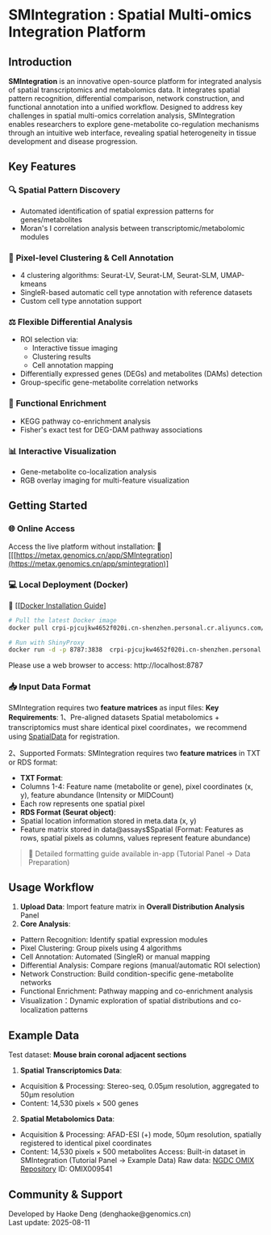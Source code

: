# SMIntegration : Spatial Multi-omics Integration Platform
## Introduction
**SMIntegration** is an innovative open-source platform for integrated analysis of spatial transcriptomics and metabolomics data. It integrates spatial pattern recognition, differential comparison, network construction, and functional annotation into a unified workflow. Designed to address key challenges in spatial multi-omics correlation analysis, SMIntegration enables researchers to explore gene-metabolite co-regulation mechanisms through an intuitive web interface, revealing spatial heterogeneity in tissue development and disease progression.

## Key Features
### 🔍 **Spatial Pattern Discovery**
  - Automated identification of spatial expression patterns for genes/metabolites
  - Moran's I correlation analysis between transcriptomic/metabolomic modules
### 🧩 **Pixel-level Clustering & Cell Annotation**
  - 4 clustering algorithms: Seurat-LV, Seurat-LM, Seurat-SLM, UMAP-kmeans
  - SingleR-based automatic cell type annotation with reference datasets
  - Custom cell type annotation support
### ⚖️ **Flexible Differential Analysis**
  - ROI selection via: 
    - Interactive tissue imaging
    - Clustering results 
    - Cell annotation mapping
  - Differentially expressed genes (DEGs) and metabolites (DAMs) detection
  - Group-specific gene-metabolite correlation networks
### 🧬 **Functional Enrichment**
  - KEGG pathway co-enrichment analysis
  - Fisher's exact test for DEG-DAM pathway associations
### 📊 **Interactive Visualization**
  - Gene-metabolite co-localization analysis
  - RGB overlay imaging for multi-feature visualization

## Getting Started

### 🌐 Online Access  
Access the live platform without installation:
🔗 [[[https://metax.genomics.cn/app/SMIntegration](https://metax.genomics.cn/app/smintegration)]

### 💻 Local Deployment (Docker)  
🔗 [[[Docker Installation Guide](https://docs.docker.com/get-started/get-docker/)]
```bash
# Pull the latest Docker image
docker pull crpi-pjcujkw4652f020i.cn-shenzhen.personal.cr.aliyuncs.com/mzlab/smintegration:v-1.0<img width="692" height="19" alt="image" src="https://github.com/user-attachments/assets/2a9a7ef3-c99f-42eb-9083-d710fe2ec132" />

# Run with ShinyProxy
docker run -d -p 8787:3838  crpi-pjcujkw4652f020i.cn-shenzhen.personal.cr.aliyuncs.com/mzlab/smintegration:v-1.0
```
Please use a web browser to access: http://localhost:8787

### 📥 Input Data Format
SMIntegration requires two **feature matrices** as input files:
**Key Requirements**:
1、Pre-aligned datasets
Spatial metabolomics + transcriptomics must share identical pixel coordinates，we recommend using [SpatialData](https://github.com/mzlab-research/SMIntegration/edit/main/SpatialData.md) for registration.

2、Supported Formats:
SMIntegration requires two **feature matrices** in TXT or RDS format:
 - **TXT Format**:
  - Columns 1-4: Feature name (metabolite or gene), pixel coordinates (x, y), feature abundance (Intensity or MIDCount)
  - Each row represents one spatial pixel
 - **RDS Format (Seurat object)**:
  - Spatial location information stored in meta.data (x, y)
  - Feature matrix stored in data@assays$Spatial (Format: Features as rows, spatial pixels as columns, values represent feature abundance)
> 📖 Detailed formatting guide available in-app (Tutorial Panel → Data Preparation)

## Usage Workflow

1. **Upload Data**: Import feature matrix in **Overall Distribution Analysis** Panel
2. **Core Analysis**: 
 - Pattern Recognition: Identify spatial expression modules
 - Pixel Clustering: Group pixels using 4 algorithms
 - Cell Annotation: Automated (SingleR) or manual mapping
 - Differential Analysis: Compare regions (manual/automatic ROI selection)
 - Network Construction: Build condition-specific gene-metabolite networks
 - Functional Enrichment: Pathway mapping and co-enrichment analysis
 - Visualization：Dynamic exploration of spatial distributions and co-localization patterns

## Example Data

Test dataset: **Mouse brain coronal adjacent sections**
1. **Spatial Transcriptomics Data**: 
 - Acquisition & Processing: Stereo-seq, 0.05μm resolution, aggregated to 50μm resolution
 - Content: 14,530 pixels × 500 genes
2. **Spatial Metabolomics Data**: 
 - Acquisition & Processing: AFAD-ESI (+) mode, 50μm resolution, spatially registered to identical pixel coordinates
 - Content: 14,530 pixels × 500 metabolites
Access:
Built-in dataset in SMIntegration (Tutorial Panel → Example Data)
Raw data: [NGDC OMIX Repository](https://ngdc.cncb.ac.cn/omix) ID: OMIX009541

## Community & Support

Developed by Haoke Deng (denghaoke\@genomics.cn)\
Last update: 2025-08-11
